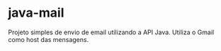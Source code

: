 # java-mail
Projeto simples de envio de email utilizando a API Java. Utiliza o Gmail como host das mensagens.
